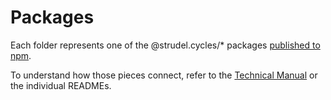# Packages

Each folder represents one of the @strudel.cycles/* packages [published to npm](https://www.npmjs.com/org/strudel.cycles).

To understand how those pieces connect, refer to the [Technical Manual](https://github.com/tidalcycles/strudel/wiki/Technical-Manual) or the individual READMEs.
